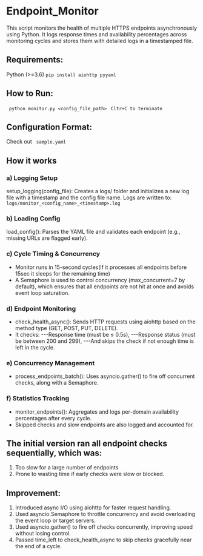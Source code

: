 # Endpoint_Monitor
This script monitors the health of multiple HTTPS endpoints asynchronously using Python. It logs response times and availability percentages across monitoring cycles and stores them with detailed logs in a timestamped file.

## Requirements:
Python (>=3.6)
``` pip install aiohttp pyyaml ```

## How to Run:
``` python monitor.py <config_file_path>```
``` Cltr+C to terminate```

## Configuration Format:
Check out ``` sample.yaml```

## How it works
### a) Logging Setup
setup_logging(config_file): Creates a logs/ folder and initializes a new log file with a timestamp and the config file name.
Logs are written to: ``` logs/monitor_<config_name>_<timestamp>.log```

### b) Loading Config
load_config(): Parses the YAML file and validates each endpoint (e.g., missing URLs are flagged early).

### c) Cycle Timing & Concurrency
- Monitor runs in 15-second cycles(If it processes all endpoints before 15sec it sleeps for the remaining time)
- A Semaphore is used to control concurrency (max_concurrent=7 by default), which ensures that all endpoints are not hit at once and avoids event loop saturation.

### d) Endpoint Monitoring
- check_health_async(): Sends HTTP requests using aiohttp based on the method type (GET, POST, PUT, DELETE).
- It checks:
---Response time (must be ≤ 0.5s),
---Response status (must be between 200 and 299),
---And skips the check if not enough time is left in the cycle.

### e) Concurrency Management
- process_endpoints_batch(): Uses asyncio.gather() to fire off concurrent checks, along with a Semaphore.

### f) Statistics Tracking
- monitor_endpoints(): Aggregates and logs per-domain availability percentages after every cycle.
- Skipped checks and slow endpoints are also logged and accounted for.

## The initial version ran all endpoint checks sequentially, which was:
1) Too slow for a large number of endpoints
2) Prone to wasting time if early checks were slow or blocked.

## Improvement:
1) Introduced async I/O using aiohttp for faster request handling.
2) Used asyncio.Semaphore to throttle concurrency and avoid overloading the event loop or target servers.
3) Used asyncio.gather() to fire off checks concurrently, improving speed without losing control.
4) Passed time_left to check_health_async to skip checks gracefully near the end of a cycle.

